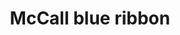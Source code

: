 ---
pid: WS43
title: McCall blue ribbon
location_transcription: McCall school
zipcode: '19147'
outside_phl: 
neighborhood: Queen Village,Bella Vista,Pennsport,Italian Market
age: '6'
age_range: 6-13
instagram: 
image_file_name: WS_43.jpg
proposal_transcription: 
topic: Figure
topic_summary: '0'
type: Other No Form
keywords_other: 
credit: Nora
image_labels: two people wearing dresses
twitter: 
facebook: 
permalink: "/monuments/ws43/"
layout: item-page
---